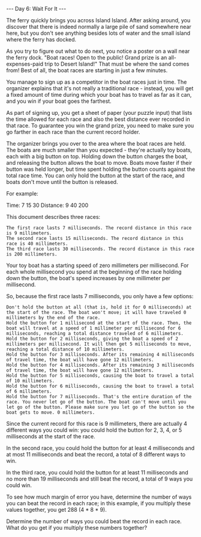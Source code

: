 --- Day 6: Wait For It ---

The ferry quickly brings you across Island Island.
After asking around, you discover that there is indeed normally a large pile of sand somewhere near here,
but you don't see anything besides lots of water and the small island where the ferry has docked.

As you try to figure out what to do next, you notice a poster on a wall near the ferry dock. 
"Boat races! Open to the public! Grand prize is an all-expenses-paid trip to Desert Island!"
That must be where the sand comes from! Best of all, the boat races are starting in just a few minutes.

You manage to sign up as a competitor in the boat races just in time.
The organizer explains that it's not really a traditional race - instead,
you will get a fixed amount of time during which your boat has to travel as far as it can,
and you win if your boat goes the farthest.

As part of signing up,
you get a sheet of paper (your puzzle input) that lists the time allowed for each race and also the best distance ever recorded in that race.
To guarantee you win the grand prize, you need to make sure you go farther in each race than the current record holder.

The organizer brings you over to the area where the boat races are held.
The boats are much smaller than you expected - they're actually toy boats, each with a big button on top.
Holding down the button charges the boat, and releasing the button allows the boat to move.
Boats move faster if their button was held longer, but time spent holding the button counts against the total race time.
You can only hold the button at the start of the race, and boats don't move until the button is released.

For example:

Time:      7  15   30
Distance:  9  40  200

This document describes three races:

    The first race lasts 7 milliseconds. The record distance in this race is 9 millimeters.
    The second race lasts 15 milliseconds. The record distance in this race is 40 millimeters.
    The third race lasts 30 milliseconds. The record distance in this race is 200 millimeters.

Your toy boat has a starting speed of zero millimeters per millisecond.
For each whole millisecond you spend at the beginning of the race holding down the button, 
the boat's speed increases by one millimeter per millisecond.

So, because the first race lasts 7 milliseconds, you only have a few options:

    Don't hold the button at all (that is, hold it for 0 milliseconds) at the start of the race. The boat won't move; it will have traveled 0 millimeters by the end of the race.
    Hold the button for 1 millisecond at the start of the race. Then, the boat will travel at a speed of 1 millimeter per millisecond for 6 milliseconds, reaching a total distance traveled of 6 millimeters.
    Hold the button for 2 milliseconds, giving the boat a speed of 2 millimeters per millisecond. It will then get 5 milliseconds to move, reaching a total distance of 10 millimeters.
    Hold the button for 3 milliseconds. After its remaining 4 milliseconds of travel time, the boat will have gone 12 millimeters.
    Hold the button for 4 milliseconds. After its remaining 3 milliseconds of travel time, the boat will have gone 12 millimeters.
    Hold the button for 5 milliseconds, causing the boat to travel a total of 10 millimeters.
    Hold the button for 6 milliseconds, causing the boat to travel a total of 6 millimeters.
    Hold the button for 7 milliseconds. That's the entire duration of the race. You never let go of the button. The boat can't move until you let go of the button. Please make sure you let go of the button so the boat gets to move. 0 millimeters.

Since the current record for this race is 9 millimeters, 
there are actually 4 different ways you could win:
you could hold the button for 2, 3, 4, or 5 milliseconds at the start of the race.

In the second race,
you could hold the button for at least 4 milliseconds and at most 11 milliseconds and beat the record, 
a total of 8 different ways to win.

In the third race,
you could hold the button for at least 11 milliseconds and no more than 19 milliseconds and still beat the record, 
a total of 9 ways you could win.

To see how much margin of error you have,
determine the number of ways you can beat the record in each race;
in this example, if you multiply these values together, you get 288 (4 * 8 * 9).

Determine the number of ways you could beat the record in each race.
What do you get if you multiply these numbers together?
